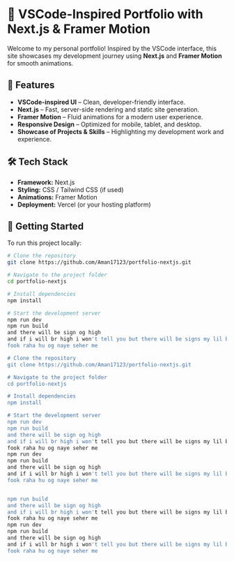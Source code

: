 # 🌌 VSCode-Inspired Portfolio with Next.js & Framer Motion

Welcome to my personal portfolio! Inspired by the VSCode interface, this site showcases my development journey using **Next.js** and **Framer Motion** for smooth animations.

## 🚀 Features

- **VSCode-inspired UI** – Clean, developer-friendly interface.
- **Next.js** – Fast, server-side rendering and static site generation.
- **Framer Motion** – Fluid animations for a modern user experience.
- **Responsive Design** – Optimized for mobile, tablet, and desktop.
- **Showcase of Projects & Skills** – Highlighting my development work and experience.

## 🛠️ Tech Stack

- **Framework:** Next.js  
- **Styling:** CSS / Tailwind CSS (if used)  
- **Animations:** Framer Motion  
- **Deployment:** Vercel (or your hosting platform)  

## 🚀 Getting Started

To run this project locally:

```bash
# Clone the repository
git clone https://github.com/Aman17123/portfolio-nextjs.git

# Navigate to the project folder
cd portfolio-nextjs

# Install dependencies
npm install

# Start the development server
npm run dev
npm run build 
and there will be sign og high
and if i will br high i won't tell you but there will be signs my lil bro
fook raha hu og naye seher me

# Clone the repository
git clone https://github.com/Aman17123/portfolio-nextjs.git

# Navigate to the project folder
cd portfolio-nextjs

# Install dependencies
npm install

# Start the development server
npm run dev
npm run build 
and there will be sign og high
and if i will br high i won't tell you but there will be signs my lil bro
fook raha hu og naye seher me
npm run dev
npm run build 
and there will be sign og high
and if i will br high i won't tell you but there will be signs my lil bro
fook raha hu og naye seher me


npm run build 
and there will be sign og high
and if i will br high i won't tell you but there will be signs my lil bro
fook raha hu og naye seher me
npm run dev
npm run build 
and there will be sign og high
and if i will br high i won't tell you but there will be signs my lil bro
fook raha hu og naye seher me


